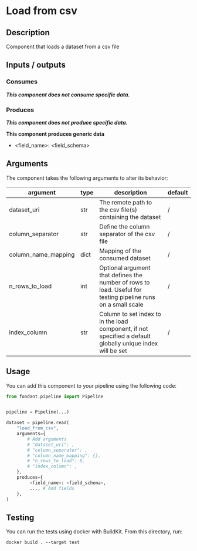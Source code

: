 # Load from csv

## Description
Component that loads a dataset from a csv file

## Inputs / outputs

### Consumes
_**This component does not consume specific data.**_



### Produces

_**This component does not produce specific data.**_

**This component produces generic data**
- <field_name>: <field_schema>

## Arguments

The component takes the following arguments to alter its behavior:

| argument | type | description | default |
| -------- | ---- | ----------- | ------- |
| dataset_uri | str | The remote path to the csv file(s) containing the dataset | / |
| column_separator | str | Define the column separator of the csv file | / |
| column_name_mapping | dict | Mapping of the consumed dataset | / |
| n_rows_to_load | int | Optional argument that defines the number of rows to load. Useful for testing pipeline runs on a small scale | / |
| index_column | str | Column to set index to in the load component, if not specified a default globally unique index will be set | / |

## Usage

You can add this component to your pipeline using the following code:

```python
from fondant.pipeline import Pipeline


pipeline = Pipeline(...)

dataset = pipeline.read(
    "load_from_csv",
    arguments={
        # Add arguments
        # "dataset_uri": ,
        # "column_separator": ,
        # "column_name_mapping": {},
        # "n_rows_to_load": 0,
        # "index_column": ,
    },
    produces={
         <field_name>: <field_schema>,
         ..., # Add fields
    },
)
```

## Testing

You can run the tests using docker with BuildKit. From this directory, run:
```
docker build . --target test
```
